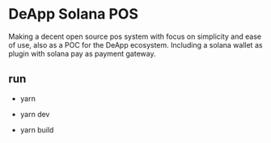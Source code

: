 # DeApp Solana POS

Making a decent open source pos system with focus on simplicity and ease of use, also as a POC for the DeApp ecosystem.
Including a solana wallet as plugin with solana pay as payment gateway.

## run

- yarn

- yarn dev

- yarn build
